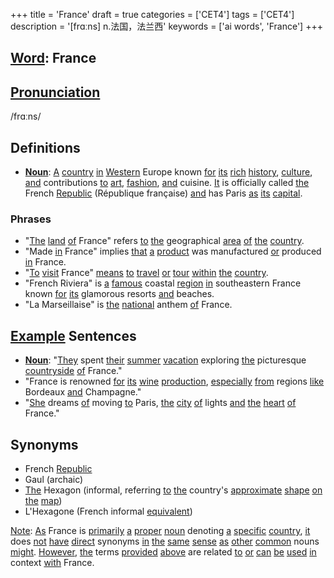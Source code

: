 +++
title = 'France'
draft = true
categories = ['CET4']
tags = ['CET4']
description = '[frɑːns] n.法国，法兰西'
keywords = ['ai words', 'France']
+++

## [Word](/post/word/): France

## [Pronunciation](/post/pronunciation/)
/frɑːns/

## Definitions
- **[Noun](/post/noun/)**: [A](/post/a/) [country](/post/country/) [in](/post/in/) [Western](/post/western/) Europe known [for](/post/for/) [its](/post/its/) [rich](/post/rich/) [history](/post/history/), [culture](/post/culture/), [and](/post/and/) contributions [to](/post/to/) [art](/post/art/), [fashion](/post/fashion/), [and](/post/and/) cuisine. [It](/post/it/) is officially called [the](/post/the/) French [Republic](/post/republic/) (République française) [and](/post/and/) has Paris [as](/post/as/) [its](/post/its/) [capital](/post/capital/).

### Phrases
- "[The](/post/the/) [land](/post/land/) [of](/post/of/) France" refers [to](/post/to/) [the](/post/the/) geographical [area](/post/area/) [of](/post/of/) [the](/post/the/) [country](/post/country/).
- "Made [in](/post/in/) France" implies [that](/post/that/) [a](/post/a/) [product](/post/product/) was manufactured [or](/post/or/) produced [in](/post/in/) France.
- "[To](/post/to/) [visit](/post/visit/) France" [means](/post/means/) [to](/post/to/) [travel](/post/travel/) [or](/post/or/) [tour](/post/tour/) [within](/post/within/) [the](/post/the/) [country](/post/country/).
- "French Riviera" is [a](/post/a/) [famous](/post/famous/) coastal [region](/post/region/) [in](/post/in/) southeastern France known [for](/post/for/) [its](/post/its/) glamorous resorts [and](/post/and/) beaches.
- "La Marseillaise" is [the](/post/the/) [national](/post/national/) anthem [of](/post/of/) France.

## [Example](/post/example/) Sentences
- **[Noun](/post/noun/)**: "[They](/post/they/) spent [their](/post/their/) [summer](/post/summer/) [vacation](/post/vacation/) exploring [the](/post/the/) picturesque [countryside](/post/countryside/) [of](/post/of/) France."
- "France is renowned [for](/post/for/) [its](/post/its/) [wine](/post/wine/) [production](/post/production/), [especially](/post/especially/) [from](/post/from/) regions [like](/post/like/) Bordeaux [and](/post/and/) Champagne."
- "[She](/post/she/) dreams [of](/post/of/) moving [to](/post/to/) Paris, [the](/post/the/) [city](/post/city/) [of](/post/of/) lights [and](/post/and/) [the](/post/the/) [heart](/post/heart/) [of](/post/of/) France."

## Synonyms
- French [Republic](/post/republic/)
- Gaul (archaic)
- [The](/post/the/) Hexagon (informal, referring [to](/post/to/) [the](/post/the/) country's [approximate](/post/approximate/) [shape](/post/shape/) [on](/post/on/) [the](/post/the/) [map](/post/map/))
- L'Hexagone (French informal [equivalent](/post/equivalent/))

[Note](/post/note/): [As](/post/as/) France is [primarily](/post/primarily/) [a](/post/a/) [proper](/post/proper/) [noun](/post/noun/) denoting [a](/post/a/) [specific](/post/specific/) [country](/post/country/), [it](/post/it/) does [not](/post/not/) [have](/post/have/) [direct](/post/direct/) synonyms [in](/post/in/) [the](/post/the/) [same](/post/same/) [sense](/post/sense/) [as](/post/as/) [other](/post/other/) [common](/post/common/) nouns [might](/post/might/). [However](/post/however/), [the](/post/the/) terms [provided](/post/provided/) [above](/post/above/) are related [to](/post/to/) [or](/post/or/) [can](/post/can/) [be](/post/be/) [used](/post/used/) [in](/post/in/) context [with](/post/with/) France.
